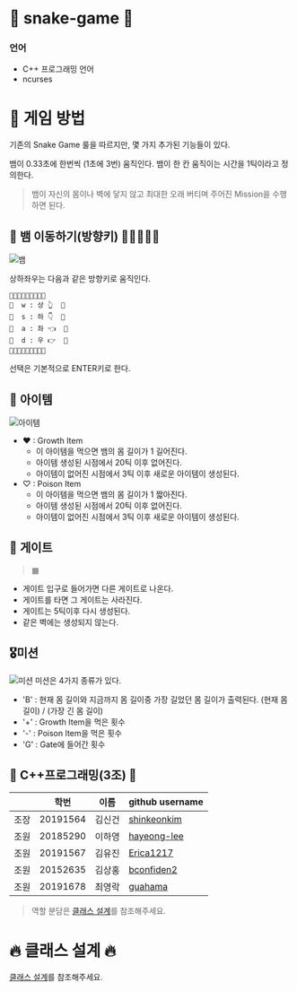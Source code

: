 # 🐍 snake-game 🐍

###  언어

- C++ 프로그래밍 언어
- ncurses

# 🌸 게임 방법
기존의 Snake Game 룰을 따르지만, 몇 가지 추가된 기능들이 있다.

뱀이 0.33초에 한번씩 (1초에 3번) 움직인다. 뱀이 한 칸 움직이는 시간을 1틱이라고 정의한다.

> 뱀이 자신의 몸이나 벽에 닿지 않고 최대한 오래 버티며 주어진 Mission을 수행하면 된다.

## 🐍 뱀 이동하기(방향키) 🏃🏃‍♀️🏃‍♂️
![뱀](./img/snake.jpg)

상하좌우는 다음과 같은 방향키로 움직인다.
```
🐍🐍🐍🐍🐍🐍🐍🐍🐍
🐍  w : 상 👆  🐍
🐍  s : 하 👇  🐍
🐍  a : 좌 👈  🐍
🐍  d : 우 👉  🐍
🐍🐍🐍🐍🐍🐍🐍🐍🐍
```
선택은 기본적으로 ENTER키로 한다.

## 🍒 아이템
![아이템](./img/item.jpg)

- ♥ : Growth Item
    - 이 아이템을 먹으면 뱀의 몸 길이가 1 길어진다.
    - 아이템 생성된 시점에서 20틱 이후 없어진다.
    - 아이템이 없어진 시점에서 3틱 이후 새로운 아이템이 생성된다.
- ♡ : Poison Item
    - 이 아이템을 먹으면 뱀의 몸 길이가 1 짧아진다.
    - 아이템 생성된 시점에서 20틱 이후 없어진다.
    - 아이템이 없어진 시점에서 3틱 이후 새로운 아이템이 생성된다.

## 🚪 게이트
>  ▦ 

- 게이트 입구로 들어가면 다른 게이트로 나온다.
- 게이트를 타면 그 게이트는 사라진다.
- 게이트는 5틱이후 다시 생성된다.
- 같은 벽에는 생성되지 않는다.

## 🎖미션
![미션](./img/mission.jpg)
미션은 4가지 종류가 있다.

- 'B' : 현재 몸 길이와 지금까지 몸 길이중 가장 길었던 몸 길이가 출력된다. (현재 몸 길이) / (가장 긴 몸 길이)
- '+' : Growth Item을 먹은 횟수
- '-' : Poison Item을 먹은 횟수
- 'G' : Gate에 들어간 횟수


## 👏 C++프로그래밍(3조) 👏

||학번 |이름|github username|
|--|--|--|--|
|조장|20191564|김신건|[shinkeonkim](https://github.com/shinkeonkim)|
|조원|20185290|이하영|[hayeong-lee](https://github.com/hayeong-lee)|
|조원|20191567|김유진|[Erica1217](https://github.com/Erica1217)|
|조원|20152635|김상홍|[bconfiden2](https://github.com/bconfiden2)|
|조원|20191678|최영락|[guahama](https://github.com/guahama)|

> 역할 분담은 [클래스 설계](https://github.com/shinkeonkim/snake-game/blob/master/docs/class%20%EC%84%A4%EA%B3%84.md)를 참조해주세요.

# 🔥 클래스 설계 🔥

[클래스 설계](https://github.com/shinkeonkim/snake-game/blob/master/docs/class%20%EC%84%A4%EA%B3%84.md)를 참조해주세요.
